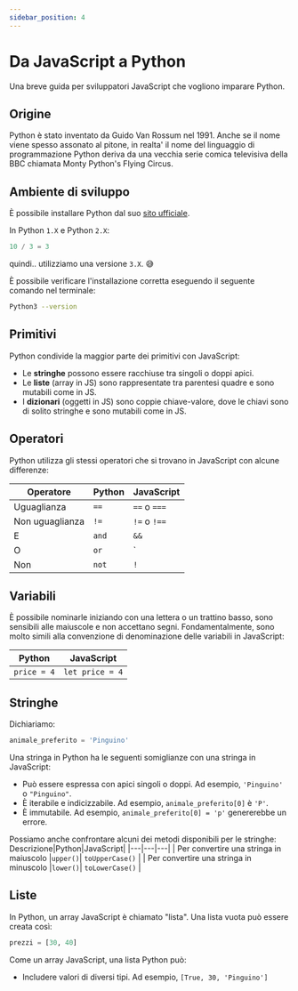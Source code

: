 ```yaml
---
sidebar_position: 4
---
```


# Da JavaScript a Python

Una breve guida per sviluppatori JavaScript che vogliono imparare Python.

## Origine

Python è stato inventato da Guido Van Rossum nel 1991. Anche se il nome viene spesso assonato al pitone, in realta' il nome del linguaggio di programmazione Python deriva da una vecchia serie comica televisiva della BBC chiamata Monty Python's Flying Circus.

## Ambiente di sviluppo

È possibile installare Python dal suo [sito ufficiale](https://www.python.org/downloads/).

In Python `1.X` e Python `2.X`:

```py
10 / 3 = 3
```

quindi.. utilizziamo una versione `3.X`. 😅

È possibile verificare l'installazione corretta eseguendo il seguente comando nel terminale:

```bash
Python3 --version
```

## Primitivi

Python condivide la maggior parte dei primitivi con JavaScript:

- Le **stringhe** possono essere racchiuse tra singoli o doppi apici.
- Le **liste** (array in JS) sono rappresentate tra parentesi quadre e sono mutabili come in JS.
- I **dizionari** (oggetti in JS) sono coppie chiave-valore, dove le chiavi sono di solito stringhe e sono mutabili come in JS.

## Operatori

Python utilizza gli stessi operatori che si trovano in JavaScript con alcune differenze:

| Operatore | Python | JavaScript |
| --- | --- | --- |
| Uguaglianza | `==` | `==` o `===` |
| Non uguaglianza | `!=` | `!=` o `!==` |
| E | `and` | `&&` |
| O | `or` | `||` |
| Non | `not` | `!` |

## Variabili

È possibile nominarle iniziando con una lettera o un trattino basso, sono sensibili alle maiuscole e non accettano segni. Fondamentalmente, sono molto simili alla convenzione di denominazione delle variabili in JavaScript:

| Python | JavaScript |
| --- | --- |
| `price = 4` | `let price = 4` |

## Stringhe
Dichiariamo:
```python
animale_preferito = 'Pinguino'
```

Una stringa in Python ha le seguenti somiglianze con una stringa in JavaScript:
- Può essere espressa con apici singoli o doppi. Ad esempio, `'Pinguino'` o `"Pinguino"`.
- È iterabile e indicizzabile. Ad esempio, `animale_preferito[0]` è `'P'`.
- È immutabile. Ad esempio, `animale_preferito[0] = 'p'` genererebbe un errore.

Possiamo anche confrontare alcuni dei metodi disponibili per le stringhe:
Descrizione|Python|JavaScript|
|---|---|---|
| Per convertire una stringa in maiuscolo |`upper()`| `toUpperCase()` |
| Per convertire una stringa in minuscolo |`lower()`| `toLowerCase()` |

## Liste

In Python, un array JavaScript è chiamato "lista". Una lista vuota può essere creata così:

```python
prezzi = [30, 40]
```

Come un array JavaScript, una lista Python può:
- Includere valori di diversi tipi. Ad esempio, `[True, 30, 'Pinguino']`